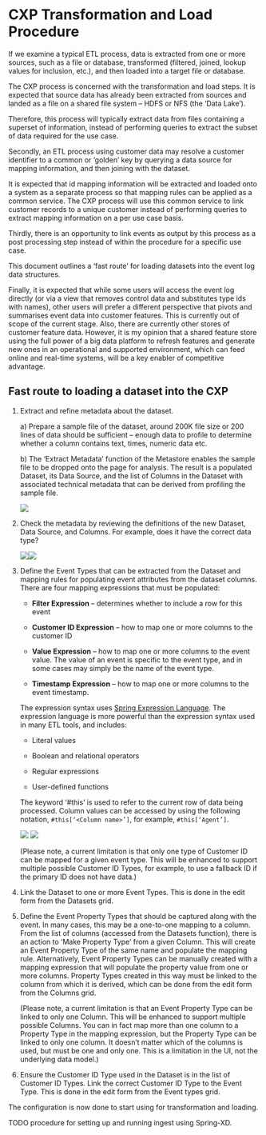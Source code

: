 # CXP Transformation and Load Procedure

If we examine a typical ETL process, data is extracted from one or more
sources, such as a file or database, transformed (filtered, joined,
lookup values for inclusion, etc.), and then loaded into a target file
or database.

The CXP process is concerned with the transformation and load steps. It
is expected that source data has already been extracted from sources and
landed as a file on a shared file system – HDFS or NFS (the ‘Data
Lake’).

Therefore, this process will typically extract data from files
containing a superset of information, instead of performing queries to
extract the subset of data required for the use case.

Secondly, an ETL process using customer data may resolve a customer
identifier to a common or ‘golden’ key by querying a data source for
mapping information, and then joining with the dataset.

It is expected that id mapping information will be extracted and loaded
onto a system as a separate process so that mapping rules can be applied
as a common service. The CXP process will use this common service to
link customer records to a unique customer instead of performing queries
to extract mapping information on a per use case basis.

Thirdly, there is an opportunity to link events as output by this
process as a post processing step instead of within the procedure for a
specific use case.

This document outlines a ‘fast route’ for loading datasets into the
event log data structures.

Finally, it is expected that while some users will access the event log
directly (or via a view that removes control data and substitutes type
ids with names), other users will prefer a different perspective that
pivots and summarises event data into customer features. This is
currently out of scope of the current stage. Also, there are currently
other stores of customer feature data. However, it is my opinion that a
shared feature store using the full power of a big data platform to
refresh features and generate new ones in an operational and supported
environment, which can feed online and real-time systems, will be a key
enabler of competitive advantage.

## Fast route to loading a dataset into the CXP

1.  Extract and refine metadata about the dataset.

    a) Prepare a sample file of the dataset, around 200K file size or
    200 lines of data should be sufficient – enough data to profile
    to determine whether a column contains text, times, numeric data
    etc.
    
    b) The ‘Extract Metadata’ function of the Metastore enables the
    sample file to be dropped onto the page for analysis. The result
    is a populated Dataset, its Data Source, and the list of Columns
    in the Dataset with associated technical metadata that can be
    derived from profiling the sample file.
    
    ![](/assets/extract_metadata.png)

1.  Check the metadata by reviewing the definitions of the new Dataset,
Data Source, and Columns. For example, does it have the correct data
type?

    ![](/assets/file_columns.png)![](/assets/dataset_definition.png)

1.  Define the Event Types that can be extracted from the Dataset and
mapping rules for populating event attributes from the dataset
columns. There are four mapping expressions that must be populated:

    - **Filter Expression** – determines whether to include a row for this
    event
    
    - **Customer ID Expression** – how to map one or more columns to the
    customer ID
    
    - **Value Expression** – how to map one or more columns to the event
    value. The value of an event is specific to the event type, and in
    some cases may simply be the name of the event type.
    
    - **Timestamp Expression** – how to map one or more columns to the
    event timestamp.
    
    The expression syntax uses [Spring Expression Language](http://docs.spring.io/spring/docs/current/spring-framework-reference/html/expressions.html).
    The expression language is more powerful than the expression syntax
    used in many ETL tools, and includes:
    
    - Literal values
    
    - Boolean and relational operators
    
    - Regular expressions
    
    - User-defined functions
    
    The keyword ‘\#this’ is used to refer to the current row of data being
    processed. Column values can be accessed by using the following
    notation, <code>\#this[‘&lt;Column name&gt;’]</code>, for example,
    <code>\#this[‘Agent’]</code>.
    
    ![](/assets/event_types.png) ![](/assets/event_mapping.png)
    
    (Please note, a current limitation is that only one type of Customer ID
    can be mapped for a given event type. This will be enhanced to support
    multiple possible Customer ID Types, for example, to use a fallback ID
    if the primary ID does not have data.)

1.  Link the Dataset to one or more Event Types. This is done in the
edit form from the Datasets grid.

1.  Define the Event Property Types that should be captured along with
the event. In many cases, this may be a one-to-one mapping to a
column. From the list of columns (accessed from the Datasets
function), there is an action to ‘Make Property Type’ from a given
Column. This will create an Event Property Type of the same name and
populate the mapping rule. Alternatively, Event Property Types can
be manually created with a mapping expression that will populate the
property value from one or more columns. Property Types created in
this way must be linked to the column from which it is derived,
which can be done from the edit form from the Columns grid.

    (Please note, a current limitation is that an Event Property Type can be
    linked to only one Column. This will be enhanced to support multiple
    possible Columns. You can in fact map more than one column to a Property
    Type in the mapping expression, but the Property Type can be linked to
    only one column. It doesn’t matter which of the columns is used, but
    must be one and only one. This is a limitation in the UI, not the
    underlying data model.)

1.  Ensure the Customer ID Type used in the Dataset is in the list of
Customer ID Types. Link the correct Customer ID Type to the Event
Type. This is done in the edit form from the Event types grid.

The configuration is now done to start using for transformation and
loading.

TODO procedure for setting up and running ingest using Spring-XD.